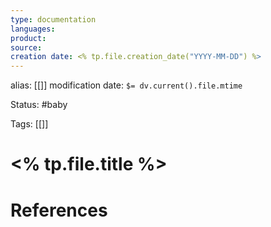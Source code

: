 ```yaml
---
type: documentation
languages: 
product: 
source:
creation date: <% tp.file.creation_date("YYYY-MM-DD") %>
---
```

alias: [[]]
modification date: `$= dv.current().file.mtime`

Status: #baby 

Tags: [[]]

# <% tp.file.title %>



















# References